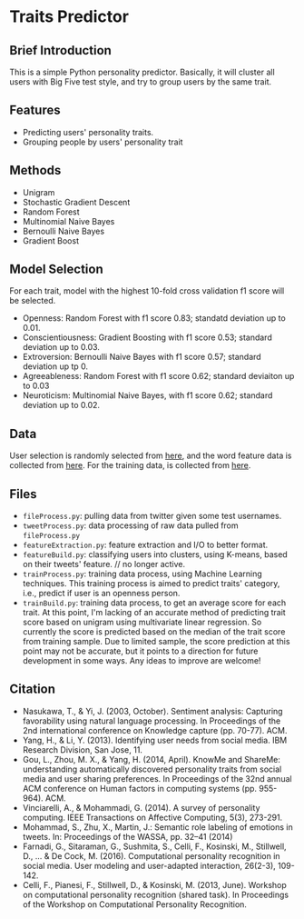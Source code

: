 # Traits Predictor

## Brief Introduction

This is a simple Python personality predictor. Basically, it will cluster all users with Big Five test style, and try to group users by the same trait.

## Features
- Predicting users' personality traits.
- Grouping people by users' personality trait

## Methods

- Unigram
- Stochastic Gradient Descent
- Random Forest
- Multinomial Naive Bayes
- Bernoulli Naive Bayes
- Gradient Boost

## Model Selection

For each trait, model with the highest 10-fold cross validation f1 score will be selected.

- Openness: Random Forest with f1 score 0.83; standatd deviation up to 0.01.
- Conscientiousness: Gradient Boosting with f1 score 0.53; standard deviation up to 0.03.
- Extroversion: Bernoulli Naive Bayes with f1 score 0.57; standard deviation up tp 0.
- Agreeableness: Random Forest with f1 score 0.62; standard deviaiton up to 0.03
- Neuroticism: Multinomial Naive Bayes, with f1 score 0.62; standard deviation up to 0.02.



## Data

User selection is randomly selected from [here](http://friendorfollow.com/twitter/most-followers/), and the word feature data is collected from [here](https://github.com/mhbashari/NRC-Persian-Lexicon). For the training data, is collected from [here](http://mypersonality.org/wiki/doku.php?id=download_databases).



## Files
- ```fileProcess.py```: pulling data from twitter given some test usernames.
- ```tweetProcess.py```: data processing of raw data pulled from ```fileProcess.py```
- ```featureExtraction.py```: feature extraction and I/O to better format.
- ```featureBuild.py```: classifying users into clusters, using K-means, based on their tweets' feature. // no longer active.
- ```trainProcess.py```: training data process, using Machine Learning techniques. This training process is aimed to predict traits' category, i.e., predict if user is an openness person.
- ```trainBuild.py```: training data process, to get an average score for each trait. At this point, I'm lacking of an accurate method of predicting trait score based on unigram using multivariate linear regression. So currently the score is predicted based on the median of the trait score from training sample. Due to limited sample, the score prediction at this point may not be accurate, but it points to a direction for future development in some ways. Any ideas to improve are welcome!

## Citation
- Nasukawa, T., & Yi, J. (2003, October). Sentiment analysis: Capturing favorability using natural language processing. In Proceedings of the 2nd international conference on Knowledge capture (pp. 70-77). ACM.
- Yang, H., & Li, Y. (2013). Identifying user needs from social media. IBM Research Division, San Jose, 11.
- Gou, L., Zhou, M. X., & Yang, H. (2014, April). KnowMe and ShareMe: understanding automatically discovered personality traits from social media and user sharing preferences. In Proceedings of the 32nd annual ACM conference on Human factors in computing systems (pp. 955-964). ACM.
- Vinciarelli, A., & Mohammadi, G. (2014). A survey of personality computing. IEEE Transactions on Affective Computing, 5(3), 273-291.
- Mohammad, S., Zhu, X., Martin, J.: Semantic role labeling of emotions in tweets. In: Proceedings of the WASSA, pp. 32–41 (2014)
- Farnadi, G., Sitaraman, G., Sushmita, S., Celli, F., Kosinski, M., Stillwell, D., ... & De Cock, M. (2016). Computational personality recognition in social media. User modeling and user-adapted interaction, 26(2-3), 109-142.
- Celli, F., Pianesi, F., Stillwell, D., & Kosinski, M. (2013, June). Workshop on computational personality recognition (shared task). In Proceedings of the Workshop on Computational Personality Recognition.

